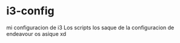 # i3-config
mi configuracion de i3 
Los scripts los saque de la configuracion de endeavour os asique xd
